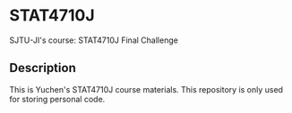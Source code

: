 # STAT4710J
SJTU-JI's course: STAT4710J Final Challenge

## Description
This is Yuchen's STAT4710J course materials. This repository is only used for storing personal code.
